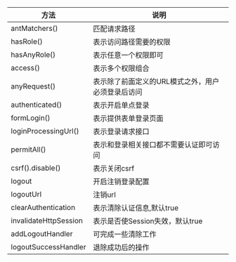 | 方法 | 说明 |
| --- | --- |
|antMatchers()     | 匹配请求路径|
|hasRole()    | 表示访问路径需要的权限|
|hasAnyRole() |    表示任意一个权限即可
|access() |    表示多个权限组合|
|anyRequest() |    表示除了前面定义的URL模式之外，用户必须登录后访问|
|authenticated()     | 表示开启单点登录|
|formLogin()    | 表示提供表单登录页面|
|loginProcessingUrl()    | 表示登录请求接口|
|permitAll()     | 表示和登录相关接口都不需要认证即可访问|
|csrf().disable()     | 表示关闭csrf|
|logout     | 开启注销登录配置|
|logoutUrl |    注销url|
|clearAuthentication     | 表示清除认证信息,默认true|
|invalidateHttpSession |    表示是否使Session失效，默认true|
|addLogoutHandler |    可完成一些清除工作|
|logoutSuccessHandler |    退除成功后的操作|